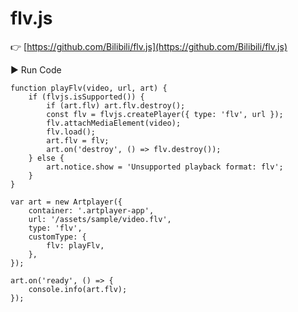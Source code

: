 # flv.js

👉 [https://github.com/Bilibili/flv.js](https://github.com/Bilibili/flv.js)

<div className="run-code" data-libs="https://cdnjs.cloudflare.com/ajax/libs/flv.js/1.6.2/flv.min.js">
    ▶ Run Code
</div>

```js{19-22,26}
function playFlv(video, url, art) {
    if (flvjs.isSupported()) {
        if (art.flv) art.flv.destroy();
        const flv = flvjs.createPlayer({ type: 'flv', url });
        flv.attachMediaElement(video);
        flv.load();
        art.flv = flv; 
        art.on('destroy', () => flv.destroy());
    } else {
        art.notice.show = 'Unsupported playback format: flv';
    }
}

var art = new Artplayer({
    container: '.artplayer-app',
    url: '/assets/sample/video.flv',
    type: 'flv',
    customType: {
        flv: playFlv,
    },
});

art.on('ready', () => {
    console.info(art.flv);
});
```